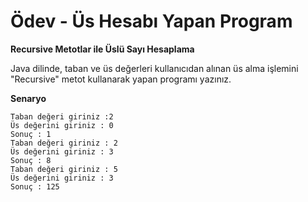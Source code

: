 # Ödev - Üs Hesabı Yapan Program

**Recursive Metotlar ile Üslü Sayı Hesaplama**

Java dilinde, taban ve üs değerleri kullanıcıdan alınan üs alma işlemini "Recursive" metot kullanarak yapan programı yazınız.

**Senaryo**

```
Taban değeri giriniz :2
Üs değerini giriniz : 0
Sonuç : 1
Taban değeri giriniz : 2
Üs değerini giriniz : 3
Sonuç : 8
Taban değeri giriniz : 5
Üs değerini giriniz : 3
Sonuç : 125
```